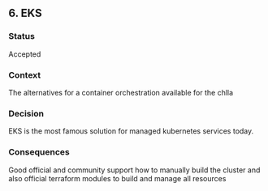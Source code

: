 ## 6. EKS

### Status
Accepted

### Context
The alternatives for a container orchestration available for the chlla

### Decision
EKS is the most famous solution for managed kubernetes services today.

### Consequences
Good official and community support how to manually build the cluster and also official terraform modules to build and manage all resources